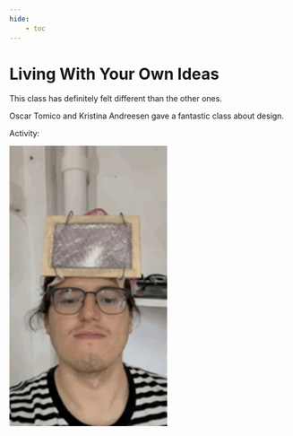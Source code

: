 ```yaml
---
hide:
    - toc
---
```



# Living With Your Own Ideas

This class has definitely felt different than the other ones.

Oscar Tomico and Kristina Andreesen gave a fantastic class about design.

Activity:



![](../../images/PrototypeCuriosity.gif)




